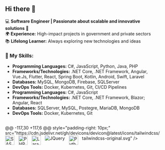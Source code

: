 ## Hi there 👋

💻 **Software Engineer | Passionate about scalable and innovative solutions** 🚀  
🌍 **Experience:** High-impact projects in government and private sectors  
📚 **Lifelong Learner:** Always exploring new technologies and ideas  

### 🚀 My Skills:
- **Programming Languages:** C#, JavaScript, Python, Java, PHP
- **Frameworks/Technologies:** .NET Core, .NET Framework, Angular, Vue.Js, Flutter, React, Spring Boot, Kotlin, Android, Swift, Laravel
- **Databases:** MySQL, MongoDB, Firebase, SQLServer
- **DevOps Tools:** Docker, Kubernetes, Git, CI/CD Pipelines
- **Programming Languages:** C#, JavaScript
- **Frameworks/Technologies:** .NET Core, .NET Framework, Blazor; Angular, React
- **Databases:** SQLServer, MySQL, Postegre, MariaDB, MongoDB
- **DevOps Tools:** Docker, Kubernetes, Git

<br />
<div>    
@@ -117,30 +117,6 @@
    style="padding-right: 10px;" 
    src="https://cdn.jsdelivr.net/gh/devicons/devicon@latest/icons/tailwindcss/tailwindcss-original.svg" 
/>
<img 
    align="left" 
    alt="SASS" 
    title="SASS"
    width="30px" 
    style="padding-right: 10px;" 
    src="https://cdn.jsdelivr.net/gh/devicons/devicon@latest/icons/sass/sass-original.svg" 
/>
<img 
    align="left" 
    alt="PHP" 
    title="PHP"
    width="30px" 
    style="padding-right: 10px;" 
    src="https://cdn.jsdelivr.net/gh/devicons/devicon@latest/icons/php/php-original.svg" 
/>
<img 
    align="left" 
    alt="Laravel" 
    title="Laravel"
    width="30px" 
    style="padding-right: 10px;" 
    src="https://cdn.jsdelivr.net/gh/devicons/devicon@latest/icons/laravel/laravel-original.svg" 
/>
<img 
    align="left" 
    alt="JQuery" 
@@ -157,15 +133,6 @@
    style="padding-right: 10px;" 
    src="https://cdn.jsdelivr.net/gh/devicons/devicon@latest/icons/git/git-original.svg" 
/>
<img 
    align="left" 
    alt="Python" 
    title="Python"
    width="30px" 
    style="padding-right: 10px;" 
    src="https://cdn.jsdelivr.net/gh/devicons/devicon@latest/icons/python/python-original.svg" 
/>
<br/>
<br/>



<!--
**LEOMAZENDA2/LEOMAZENDA2** is a ✨ _special_ ✨ repository because its `README.md` (this file) appears on your GitHub profile.

Here are some ideas to get you started:

- 🔭 I’m currently working on ...
- 🌱 I’m currently learning ...
- 👯 I’m looking to collaborate on ...
- 🤔 I’m looking for help with ...
- 💬 Ask me about ...
- 📫 How to reach me: ...
- 😄 Pronouns: ...
- ⚡ Fun fact: ...
-->
